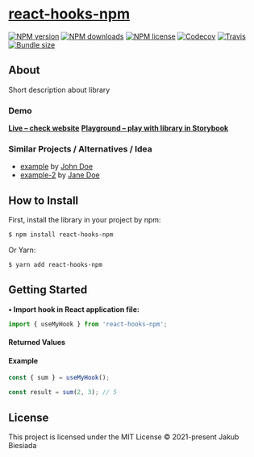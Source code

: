 # [react-hooks-npm](https://github.com/the-mes/react-hooks-npm)

[![NPM version](https://img.shields.io/npm/v/react-hooks-npm?style=flat-square)](https://www.npmjs.com/package/react-hooks-npm)
[![NPM downloads](https://img.shields.io/npm/dm/react-hooks-npm?style=flat-square)](https://www.npmjs.com/package/react-hooks-npm)
[![NPM license](https://img.shields.io/npm/l/react-hooks-npm?style=flat-square)](https://www.npmjs.com/package/react-hooks-npm)
[![Codecov](https://img.shields.io/codecov/c/github/the-mes/react-hooks-npm?style=flat-square)](https://codecov.io/gh/the-mes/react-hooks-npm)
[![Travis](https://img.shields.io/travis/the-mes/react-hooks-npm/master?style=flat-square)](https://travis-ci.org/the-mes/react-hooks-npm)
[![Bundle size](https://img.shields.io/bundlephobia/min/react-hooks-npm?style=flat-square)](https://bundlephobia.com/result?p=react-hooks-npm)

## About

Short description about library

### Demo

**[Live – check website](#)**
**[Playground – play with library in Storybook](#)**

### Similar Projects / Alternatives / Idea

- [example](#) by [John Doe](#)
- [example-2](#) by [Jane Doe](#)

## How to Install

First, install the library in your project by npm:

```sh
$ npm install react-hooks-npm
```

Or Yarn:

```sh
$ yarn add react-hooks-npm
```

## Getting Started

**• Import hook in React application file:**

```js
import { useMyHook } from 'react-hooks-npm';
```

#### Returned Values

#### Example

```js
const { sum } = useMyHook();

const result = sum(2, 3); // 5
```

## License

This project is licensed under the MIT License © 2021-present Jakub Biesiada
